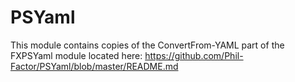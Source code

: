 # PSYaml

This module contains copies of the ConvertFrom-YAML part of the FXPSYaml module located here: https://github.com/Phil-Factor/PSYaml/blob/master/README.md